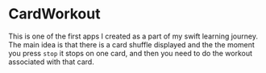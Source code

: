 # CardWorkout

This is one of the first apps I created as a part of my swift learning journey.
The main idea is that there is a card shuffle displayed and the the moment you press `stop` it stops on one card,
and then you need to do the workout associated with that card.

